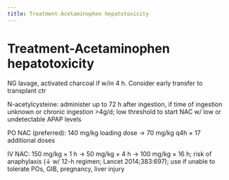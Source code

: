 ```yaml
---
title: Treatment-Acetaminophen hepatotoxicity
---
```

# Treatment-Acetaminophen hepatotoxicity

NG lavage, activated charcoal if w/in 4 h. Consider early transfer to transplant ctr

N-acetylcysteine: administer up to 72 h after ingestion, if time of ingestion unknown or chronic ingestion >4g/d; low threshold to start NAC w/ low or undetectable APAP levels

PO NAC (preferred): 140 mg/kg loading dose → 70 mg/kg q4h × 17 additional doses

IV NAC: 150 mg/kg × 1 h → 50 mg/kg × 4 h → 100 mg/kg × 16 h; risk of anaphylaxis (↓ w/ 12-h regimen; Lancet 2014;383:697); use if unable to tolerate POs, GIB, pregnancy, liver injury
